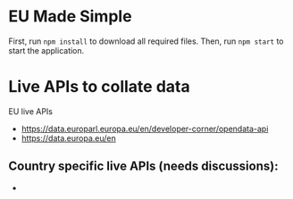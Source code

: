 # EU Made Simple

First, run `npm install` to download all required files. Then, run `npm start` to start the application.

# Live APIs to collate data

EU live APIs
- https://data.europarl.europa.eu/en/developer-corner/opendata-api
- https://data.europa.eu/en

Country specific live APIs (needs discussions):
- 
- 